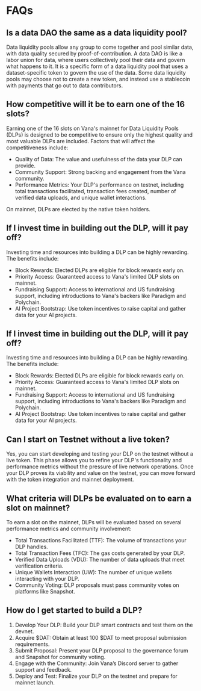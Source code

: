 # FAQs

## Is a data DAO the same as a data liquidity pool?

Data liquidity pools allow any group to come together and pool similar data, with data quality secured by proof-of-contribution. A data DAO is like a labor union for data, where users collectively pool their data and govern what happens to it. It is a specific form of a data liquidity pool that uses a dataset-specific token to govern the use of the data. Some data liquidity pools may choose not to create a new token, and instead use a stablecoin with payments that go out to data contributors.

## How competitive will it be to earn one of the 16 slots?

Earning one of the 16 slots on Vana's mainnet for Data Liquidity Pools (DLPs) is designed to be competitive to ensure only the highest quality and most valuable DLPs are included. Factors that will affect the competitiveness include:

* Quality of Data: The value and usefulness of the data your DLP can provide.
* Community Support: Strong backing and engagement from the Vana community.
* Performance Metrics: Your DLP's performance on testnet, including total transactions facilitated, transaction fees created, number of verified data uploads, and unique wallet interactions.

On mainnet, DLPs are elected by the native token holders.

## If I invest time in building out the DLP, will it pay off?

Investing time and resources into building a DLP can be highly rewarding. The benefits include:

* Block Rewards: Elected DLPs are eligible for block rewards early on.
* Priority Access: Guaranteed access to Vana's limited DLP slots on mainnet.
* Fundraising Support: Access to international and US fundraising support, including introductions to Vana's backers like Paradigm and Polychain.
* AI Project Bootstrap: Use token incentives to raise capital and gather data for your AI projects.

## If I invest time in building out the DLP, will it pay off?

Investing time and resources into building a DLP can be highly rewarding. The benefits include:

* Block Rewards: Elected DLPs are eligible for block rewards early on.
* Priority Access: Guaranteed access to Vana's limited DLP slots on mainnet.
* Fundraising Support: Access to international and US fundraising support, including introductions to Vana's backers like Paradigm and Polychain.
* AI Project Bootstrap: Use token incentives to raise capital and gather data for your AI projects.

## Can I start on Testnet without a live token?

Yes, you can start developing and testing your DLP on the testnet without a live token. This phase allows you to refine your DLP's functionality and performance metrics without the pressure of live network operations. Once your DLP proves its viability and value on the testnet, you can move forward with the token integration and mainnet deployment.

## What criteria will DLPs be evaluated on to earn a slot on mainnet?

To earn a slot on the mainnet, DLPs will be evaluated based on several performance metrics and community involvement:

* Total Transactions Facilitated (TTF): The volume of transactions your DLP handles.
* Total Transaction Fees (TFC): The gas costs generated by your DLP.
* Verified Data Uploads (VDU): The number of data uploads that meet verification criteria.
* Unique Wallets Interaction (UW): The number of unique wallets interacting with your DLP.
* Community Voting: DLP proposals must pass community votes on platforms like Snapshot.

## How do I get started to build a DLP?

1. Develop Your DLP: Build your DLP smart contracts and test them on the devnet.
2. Acquire $DAT: Obtain at least 100 $DAT to meet proposal submission requirements.
3. Submit Proposal: Present your DLP proposal to the governance forum and Snapshot for community voting.
4. Engage with the Community: Join Vana’s Discord server to gather support and feedback.
5. Deploy and Test: Finalize your DLP on the testnet and prepare for mainnet launch.
